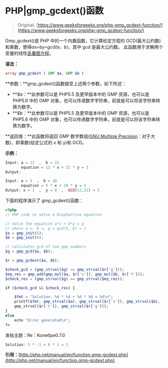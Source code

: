 # PHP|gmp_gcdext()函数

> Original: [https://www.geeksforgeeks.org/php-gmp_gcdext-function/](https://www.geeksforgeeks.org/php-gmp_gcdext-function/)

Gmp_gcdext()是 PHP 中的一个内置函数，它计算给定方程的 GCD(最大公约数)和乘数，使得*a*x+b*y=gcd(a，b)*，其中 gcd 是最大公约数。
此函数用于求解两个变量的线性[丢番图方程](https://en.wikipedia.org/wiki/Diophantine_equation)。

**语法：**

```php
array gmp_gcdext ( GMP $a, GMP $b )

```

**参数：**gmp_gcdext()函数接受上述两个参数，如下所述：

*   ***$a*：**此参数可以是 PHP5.5 及更早版本中的 GMP 资源，也可以是 PHP5.6 中的 GMP 对象，也可以传递数字字符串，前提是可以将该字符串转换为数字。
*   ***$b*：**此参数可以是 PHP5.5 及更早版本中的 GMP 资源，也可以是 PHP5.6 中的 GMP 对象，也可以传递数字字符串，前提是可以将该字符串转换为数字。

**返回值：**此函数将返回 GMP 数字数组([GNU Multiple Precision](https://en.wikipedia.org/wiki/GNU_Multiple_Precision_Arithmetic_Library)：对于大数)，即乘数(给定公式的 x 和 y)和 GCD。

**示例：**

```php
Input: a = 12  ,  b = 21
       equation = 12 * x + 21 * y = 3
Output:  

Input: a = 5  ,  b = 10
       equation = 5 * x + 10 * y = 5
Output: x = 1  ,  y = 0  ,  GCD(12,21) = 5

```

下面的程序演示了 gmp_gcdext()函数：

```php
<?php
// PHP code to solve a Diophantine equation 

// Solve the equation a*x + b*y = g
// where a =, b =, g = gcd(5, 6) = 1
$a = gmp_init(5);
$b = gmp_init(6);

// calculates gcd of two gmp numbers
$g = gmp_gcd($a, $b); 

$r = gmp_gcdext($a, $b);

$check_gcd = (gmp_strval($g) == gmp_strval($r['g'])); 
$eq_res = gmp_add(gmp_mul($a, $r['s']), gmp_mul($b, $r['t']));
$check_res = (gmp_strval($g) == gmp_strval($eq_res));

if ($check_gcd && $check_res) {

    $fmt = "Solution: %d * %d + %d * %d = %d\n";
    printf($fmt, gmp_strval($a), gmp_strval($r['s']), gmp_strval($b),
    gmp_strval($r['t']), gmp_strval($r['g']));
} 
else
    echo "Error generated\n";
?>
```

发帖主题：Re：Колибри0.7.0

```php
Solution: 5 * -1 + 6 * 1 = 1

```

**引用：**[http://php.net/manual/en/function.gmp-gcdext.php](http://php.net/manual/en/function.gmp-gcdext.php)